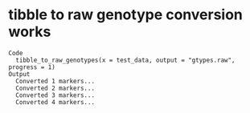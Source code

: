 # tibble to raw genotype conversion works

    Code
      tibble_to_raw_genotypes(x = test_data, output = "gtypes.raw", progress = 1)
    Output
      Converted 1 markers...
      Converted 2 markers...
      Converted 3 markers...
      Converted 4 markers...

